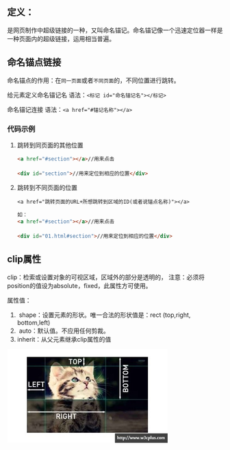 ## 定义：

是网页制作中超级链接的一种，又叫命名锚记。命名锚记像一个迅速定位器一样是一种页面内的超级链接，运用相当普遍。

## 命名锚点链接

命名锚点的作用：在`同一页面`或者`不同页面`的，不同位置进行跳转。

给元素定义命名锚记名
语法：`<标记 id="命名锚记名"></标记> `

命名锚记连接
语法：`<a href="#锚记名称"></a>`

### 代码示例

1. 跳转到同页面的其他位置

   ```html
   <a href="#section"></a>//用来点击
   
   <div id="section">//用来定位到相应的位置</div>
   ```

2. 跳转到不同页面的位置

   `<a href="跳转页面的URL+所想跳转到区域的ID(或者说锚点名称)"></a>`

   ```html
   如：
   <a href="#section"></a>//用来点击
   
   <div id="01.html#section">//用来定位到相应的位置</div>
   ```

## clip属性

clip：检索或设置对象的可视区域，区域外的部分是透明的，
	注意：必须将position的值设为absolute，fixed，此属性方可使用。

 属性值：

1. ​    shape：设置元素的形状。唯一合法的形状值是：rect (top,right, bottom,left)
2. ​    auto：默认值。不应用任何剪裁。
3. inherit：从父元素继承clip属性的值

![](15img/clip.jpg)







